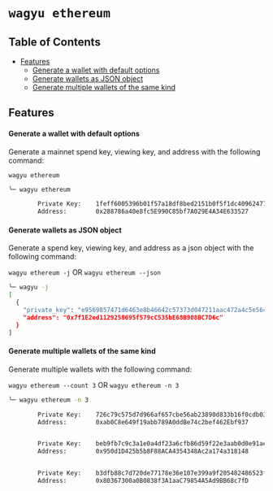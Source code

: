 # `wagyu ethereum`

## <a name='TableofContents'></a>Table of Contents

* [Features](#Features)
	* [Generate a wallet with default options](#Generateawalletwithdefaultoptions)
	* [Generate wallets as JSON object](#GeneratewalletsasJSONobject)
	* [Generate multiple wallets of the same kind](#Generatemultiplewalletsofthesamekind)

##  <a name='Features'></a>Features

#### <a name='Generateawalletwithdefaultoptions'></a>Generate a wallet with default options

Generate a mainnet spend key, viewing key, and address with the following command:

`wagyu ethereum`

```bash
╰─ wagyu ethereum

        Private Key:    1feff6005396b01f57a18df8bed2151b0f5f1dc409624773a910daf67121b300
        Address:        0x288786a40e8fc5E990C85bf7A029E4A34E633527

```

#### <a name='GeneratewalletsasJSONobject'></a>Generate wallets as JSON object

Generate a spend key, viewing key, and address as a json object with the following command:

`wagyu ethereum -j` OR `wagyu ethereum --json`

```bash
╰─ wagyu -j
[
  {
    "private_key": "e9569857471d6463e8b46642c57373d047211aac472a4c5e564b090ddd173ed2",
    "address": "0x7f1E2ed1129258695f579cC535bE68B908BC7D6c"
  }
]
```

#### <a name='Generatemultiplewalletsofthesamekind'></a>Generate multiple wallets of the same kind

Generate multiple wallets with the following command:

`wagyu ethereum --count 3` OR `wagyu ethereum -n 3`

```bash
╰─ wagyu ethereum -n 3

        Private Key:    726c79c575d7d966af657cbe56ab23890d833b16f0cdb03bdc5526760f25d61a
        Address:        0xab0C8e649f19abb789A0ddBe74c2bef462Ebf937


        Private Key:    beb9fb7c9c3a1e0a4df23a6cfb86d59f22e3aab0d0e91aee3ec5c94ac9f34d32
        Address:        0x950d1D425b5b8F88ACA4354348Ac2a174a318148


        Private Key:    b3dfb88c7d720de77178e36e107e399a9f205482486523f598e089ff512f11d0
        Address:        0x80367300a0B0838f3A1aaC79854A5Ad9BB68c7fD

```
